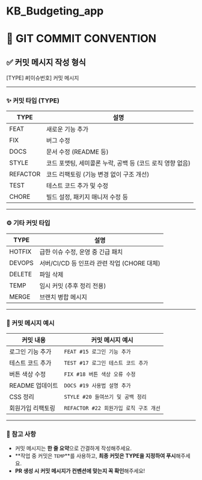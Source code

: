 # KB_Budgeting_app

# 📌 GIT COMMIT CONVENTION

## ✅ 커밋 메시지 작성 형식

[TYPE] #[이슈번호] 커밋 메시지



---

### ✨ 커밋 타입 (TYPE)

| TYPE      | 설명                                                   |
|-----------|--------------------------------------------------------|
| FEAT      | 새로운 기능 추가                                       |
| FIX       | 버그 수정                                              |
| DOCS      | 문서 수정 (README 등)                                  |
| STYLE     | 코드 포맷팅, 세미콜론 누락, 공백 등 (코드 로직 영향 없음) |
| REFACTOR  | 코드 리팩토링 (기능 변경 없이 구조 개선)              |
| TEST      | 테스트 코드 추가 및 수정                              |
| CHORE     | 빌드 설정, 패키지 매니저 수정 등                      |

---

### ⚙️ 기타 커밋 타입

| TYPE    | 설명                                        |
|---------|---------------------------------------------|
| HOTFIX  | 급한 이슈 수정, 운영 중 긴급 패치           |
| DEVOPS  | 서버/CI/CD 등 인프라 관련 작업 (CHORE 대체) |
| DELETE  | 파일 삭제                                   |
| TEMP    | 임시 커밋 (추후 정리 전용)                  |
| MERGE   | 브랜치 병합 메시지                          |

---

### 🧠 커밋 메시지 예시

| 커밋 내용           | 커밋 메시지 예시                   |
|---------------------|------------------------------------|
| 로그인 기능 추가     | `FEAT #15 로그인 기능 추가`         |
| 테스트 코드 추가     | `TEST #17 로그인 테스트 코드 추가`   |
| 버튼 색상 수정       | `FIX #18 버튼 색상 오류 수정`       |
| README 업데이트     | `DOCS #19 사용법 설명 추가`         |
| CSS 정리            | `STYLE #20 들여쓰기 및 공백 정리`    |
| 회원가입 리팩토링    | `REFACTOR #22 회원가입 로직 구조 개선` |

---

### 🔖 참고 사항

- 커밋 메시지는 **한 줄 요약**으로 간결하게 작성해주세요.
- **작업 중 커밋은 `TEMP`**를 사용하고, **최종 커밋은 TYPE을 지정하여 푸시**해주세요.
- **PR 생성 시 커밋 메시지가 컨벤션에 맞는지 꼭 확인**해주세요!
